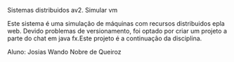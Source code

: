 Sistemas distribuidos av2. Simular vm

Este sistema é uma simulação de máquinas com recursos distribuidos epla web. Devido problemas de versionamento, foi optado por criar um projeto a parte do chat em java fx.Este projeto é a continuação da disciplina.

Aluno: Josias Wando Nobre de Queiroz
